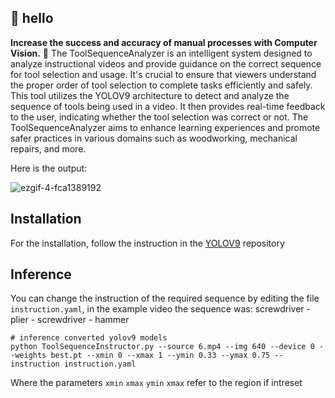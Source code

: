 ## 👋 hello

**Increase the success and accuracy of manual processes with Computer Vision.** 🤝
The ToolSequenceAnalyzer is an intelligent system designed to analyze instructional videos and provide guidance on the correct sequence for tool selection and usage. It's crucial to ensure that viewers understand the proper order of tool selection to complete tasks efficiently and safely. This tool utilizes the YOLOV9 architecture to detect and analyze the sequence of tools being used in a video. 
It then provides real-time feedback to the user, indicating whether the tool selection was correct or not. The ToolSequenceAnalyzer aims to enhance learning experiences and promote safer practices in various domains such as woodworking, mechanical repairs, and more. 




Here is the output:

![ezgif-4-fca1389192](https://github.com/Ahmetnasri/ToolSequenceInstructor/assets/63724301/bca4ef68-7304-45f6-83b3-7a7e2e850223)

## Installation
For the installation, follow the instruction in the [YOLOV9](https://github.com/WongKinYiu/yolov9) repository

## Inference
You can change the instruction of the required sequence by editing the file `instruction.yaml`, in the example video the sequence was: screwdriver - plier - screwdriver - hammer

``` shell
# inference converted yolov9 models
python ToolSequenceInstructor.py --source 6.mp4 --img 640 --device 0 --weights best.pt --xmin 0 --xmax 1 --ymin 0.33 --ymax 0.75 --instruction instruction.yaml
```
Where the parameters `xmin` `xmax` `ymin` `xmax` refer to the region if intreset
